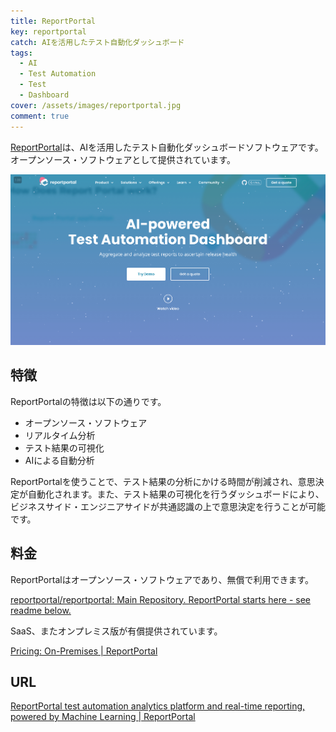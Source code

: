 ```yaml
---
title: ReportPortal
key: reportportal
catch: AIを活用したテスト自動化ダッシュボード
tags:
  - AI
  - Test Automation
  - Test
  - Dashboard
cover: /assets/images/reportportal.jpg
comment: true
---
```


[ReportPortal](https://reportportal.io/)は、AIを活用したテスト自動化ダッシュボードソフトウェアです。オープンソース・ソフトウェアとして提供されています。

[![ReportPortalのWebサイト](/assets/images/reportportal.jpg)](https://reportportal.io/)

<!--more-->

## 特徴

ReportPortalの特徴は以下の通りです。

- オープンソース・ソフトウェア
- リアルタイム分析
- テスト結果の可視化
- AIによる自動分析

ReportPortalを使うことで、テスト結果の分析にかける時間が削減され、意思決定が自動化されます。また、テスト結果の可視化を行うダッシュボードにより、ビジネスサイド・エンジニアサイドが共通認識の上で意思決定を行うことが可能です。

## 料金

ReportPortalはオープンソース・ソフトウェアであり、無償で利用できます。

[reportportal/reportportal: Main Repository\. ReportPortal starts here \- see readme below\.](https://github.com/reportportal/reportportal)

SaaS、またオンプレミス版が有償提供されています。

[Pricing: On\-Premises \| ReportPortal](https://reportportal.io/pricing/on-premises)

## URL

[ReportPortal test automation analytics platform and real-time reporting, powered by Machine Learning \| ReportPortal](https://reportportal.io/)
